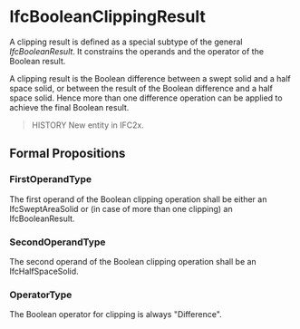 # IfcBooleanClippingResult

A clipping result is defined as a special subtype of the general _IfcBooleanResult_. It constrains the operands and the operator of the Boolean result.
<!-- end of short definition -->


A clipping result is the Boolean difference between a swept solid and a half space solid, or between the result of the Boolean difference and a half space solid. Hence more than one difference operation can be applied to achieve the final Boolean result.

> HISTORY New entity in IFC2x.

## Formal Propositions

### FirstOperandType
The first operand of the Boolean clipping operation shall be either an IfcSweptAreaSolid or (in case of more than one clipping) an IfcBooleanResult.

### SecondOperandType
The second operand of the Boolean clipping operation shall be an IfcHalfSpaceSolid.

### OperatorType
The Boolean operator for clipping is always "Difference".
